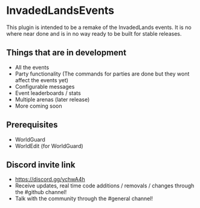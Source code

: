 # InvadedLandsEvents
This plugin is intended to be a remake of the InvadedLands events.
It is no where near done and is in no way ready to be built for stable releases.

## Things that are in development
- All the events
- Party functionality (The commands for parties are done but they wont affect the events yet)
- Configurable messages
- Event leaderboards / stats
- Multiple arenas (later release)
- More coming soon

## Prerequisites
- WorldGuard
- WorldEdit (for WorldGuard)

## Discord invite link
- https://discord.gg/ychwA4h
- Receive updates, real time code additions / removals / changes through the #github channel!
- Talk with the community through the #general channel!
